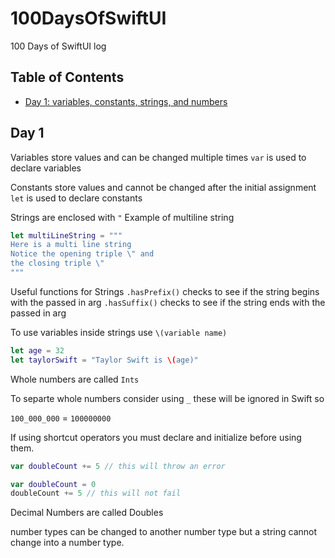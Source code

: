 # 100DaysOfSwiftUI
100 Days of SwiftUI log

## Table of Contents

- [Day 1: variables, constants, strings, and numbers](#day-1)

## Day 1

Variables store values and can be changed multiple times
`var` is used to declare variables

Constants store values and cannot be changed after the initial assignment 
`let` is used to declare constants

Strings are enclosed with `"`
Example of multiline string

```swift
let multiLineString = """
Here is a multi line string
Notice the opening triple \" and
the closing triple \"
"""
```

Useful functions for Strings
`.hasPrefix()` checks to see if the string begins with the passed in arg
`.hasSuffix()` checks to see if the string ends with the passed in arg

To use variables inside strings use `\(variable name)`

```swift
let age = 32
let taylorSwift = "Taylor Swift is \(age)"
```

Whole numbers are called `Ints`

To separte whole numbers consider using `_` these will be ignored in Swift so

`100_000_000` = `100000000`

If using shortcut operators you must declare and initialize before using them.

```swift
var doubleCount += 5 // this will throw an error
```

```swift
var doubleCount = 0 
doubleCount += 5 // this will not fail
```

Decimal Numbers are called Doubles

number types can be changed to another number type but a string cannot change into a number type.
